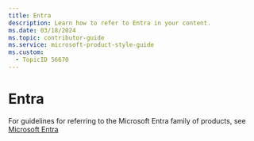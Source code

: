 ```yaml
---
title: Entra
description: Learn how to refer to Entra in your content.
ms.date: 03/18/2024
ms.topic: contributor-guide
ms.service: microsoft-product-style-guide
ms.custom:
  - TopicID 56670
---
```



# Entra

For guidelines for referring to the Microsoft Entra family of products, see [Microsoft Entra](~\a_z_names_terms\m\microsoft-entra\microsoft-entra.md)

